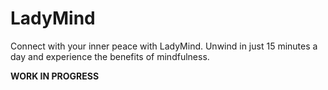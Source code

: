 # LadyMind
Connect with your inner peace with LadyMind. Unwind in just 15 minutes a day and experience the benefits of mindfulness.


**WORK IN PROGRESS**
